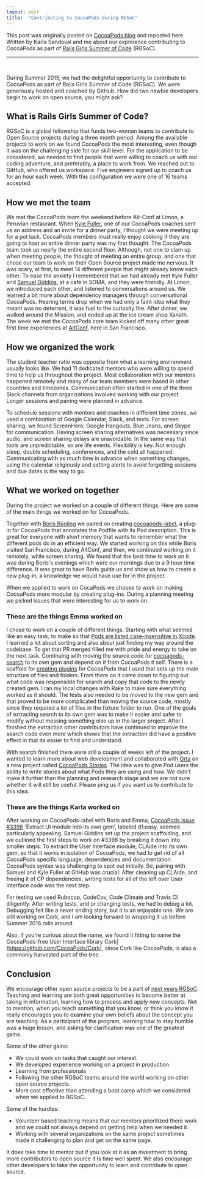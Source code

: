 ```yaml
---
layout: post
title:  "Contributing to CocoaPods during RGSoC"
---
```


This post was originally posted on [CocoaPods blog](http://blog.cocoapods.org/RGSoC/) and reposted here. Written by Karla Sandoval and me about our expreience contributing to CocoaPods as part of [Rails Girls Summer of Code](http://railsgirlssummerofcode.org/) (RGSoC).

----
<br>

During Summer 2015, we had the delightful opportunity to contribute to CocoaPods as part of Rails Girls Summer of Code (RGSoC). We were generously hosted and coached by GitHub. How did two newbie developers begin to work on open source, you might ask?

## What is Rails Girls Summer of Code?

RGSoC is a global fellowship that funds two-woman teams to contribute to Open Source projects during a three month period. Among the available projects to work on we found CocoaPods the most interesting, even though it was on the challenging side for our skill level. For the application to be considered, we needed to find people that were willing to coach us with our coding adventure, and preferably, a place to work from. We reached out to GitHub, who offered us workspace. Five engineers signed up to coach us for an hour each week. With this configuration we were one of 16 teams accepted.

## How we met the team
We met the CocoaPods team the weekend before Alt-Conf at Limon, a Peruvian restaurant. When [Kyle Fuller](https://twitter.com/kylefuller), one of our CocoaPods coaches sent us an address and an invite for a dinner party, I thought we were meeting up for a pot luck. CocoaPods members must really enjoy cooking if they are going to host an entire dinner party was my first thought. The CocoaPods team took up nearly the entire second floor. Although, not one to clam up when meeting people, the thought of meeting an entire group, and one that chose our team to work on their Open Source project made me nervous. It was scary, at first, to meet 14 different people that might already know each other. To ease the anxiety I remembered that we had already met Kyle Fuller and [Samuel Giddins](https://twitter.com/segiddins), at a cafe in SOMA, and they were friendly. At Limon, we introduced each other, and listened to conversations around us. We learned a bit more about dependency managers through conversational CocoaPods. Hearing terms drop when we had only a faint idea what they meant was no deterrent, it was fuel to the curiosity fire. After dinner, we walked around the Mission, and ended up at the ice cream shop Xanath. The week we met the CocoaPods core team kicked off many other great first time experiences at [AltConf](http://altconf.com/), here in San Francisco.


## How we organized the work

The student teacher ratio was opposite from what a learning environment usually looks like. We had 11 dedicated mentors who were willing to spend time to help us throughout the project. Most collaboration with our mentors happened remotely and many of our team members were based in other countries and timezones. Communication often started in one of the three Slack channels from organizations involved working with our project. Longer sessions and pairing were planned in advance.

To schedule sessions with mentors and coaches in different time zones, we used a combination of Google Calendar, Slack, and texts. For screen sharing, we found ScreenHero, Google Hangouts, Blue Jeans, and Skype for communication. Having screen sharing alternatives was necessary since audio, and screen sharing delays are unavoidable. In the same way that tools are unpredictable, so are life events. Flexibility is key. Not enough sleep, double scheduling, conferences, and the cold all happened. Communicating with as much time in advance when something changes, using the calendar religiously and setting alerts to avoid forgetting sessions and due dates is the way to go.

## What we worked on together

During the project we worked on a couple of different things. Here are some of the main things we worked on for CocoaPods.

Together with [Boris Bügling](https://twitter.com/neonacho) we paired on creating [cocoapods-label](https://rubygems.org/gems/cocoapods-label), a plug-in for CocoaPods that annotates the Podfile with its Pod description. This is great for everyone with short memory that wants to remember what the different pods do in an efficient way. We started working on this while Boris visited San Francisco, during AltConf, and then, we continued working on it remotely, while screen sharing. We found that the best time to work on it was during Boris's evenings which were our mornings due to a 9 hour time difference. It was great to have Boris guide us and show us how to create a new plug-in, a knowledge we would have use for in the project.

When we applied to work on CocaPods we choose to work on making CocoaPods more modular by creating plug-ins. During a planning meeting we picked issues that were interesting for us to work on.

### These are the things Emma worked on

I chose to work on a couple of different things. Starting with what seemed like an easy task, to make so that [Pods are listed case-insensitive in Xcode](https://github.com/CocoaPods/Xcodeproj/pull/294). I learned a lot about sorting and also about just finding my way around the codebase. To get that PR merged filled me with pride and energy to take on the next task. Continuing with moving the source code for [cocoapods-search](https://github.com/CocoaPods/cocoapods-search) to its own gem and depend on it from CocoaPods it self. There is a scaffold for [creating plugins](https://github.com/CocoaPods/cocoapods-plugin-template) for CocoaPods that I used that sets up the main structure of files and folders. From there on it came down to figuring out what code was responsible for search and copy that code to the newly created gem. I ran my local changes with Rake to make sure everything worked as it should. The tests also needed to be moved to the new gem and that proved to be more complicated than moving the source code, mostly since they required a lot of files in the fixture folder to run. One of the goals of extracting search to its own gem was to make it easier and safer to modify without messing something else up in the larger project. After I finished the extraction other contributors have continued to improve the search code even more which shows that the extraction did have a positive effect in that its easier to find and understand.

With search finished there were still a couple of weeks left of the project. I wanted to learn more about web development and collaborated with [Orta](https://twitter.com/orta) on a new project called [CocoaPods Stories](https://github.com/CocoaPods/stories.cocoapods.org). The idea was to give Pod users the ability to write stories about what Pods they are using and how. We didn’t make it further than the planning and research stage and we are not sure whether it will still be useful. Please ping us if you want us to contribute to this idea.

### These are the things Karla worked on

After working on CocoaPods-label with Boris and Emma, [CocoaPods issue #3398](https://github.com/CocoaPods/CocoaPods/issues/3398) 'Extract UI module into its own gem', labeled d1:easy, seemed particularly appealing. Samuel Giddins set up the project scaffolding, and we outlined the first steps to work on #3398 by breaking it down into smaller steps. To extract the User Interface module, CLAide into its own gem, so that it works in isolation of CocoaPods, we had to get rid of all CocoaPods specific language, dependencies and documentation. CocoaPods syntax was challenging to spot out initially. So, pairing with Samuel and Kyle Fuller at GitHub was crucial. After cleaning up CLAide, and freeing it of CP dependencies, writing tests for all of the left over User Interface code was the next step.

For testing we used Rubocop, CodeCov, Code Climate and Travis CI diligently.
After writing tests, and or changing tests, we had to debug a lot. Debugging felt like a never ending story, but it is an enjoyable one. We are still working on Cork, and I am looking forward to wrapping it up before Summer 2016 rolls around. 

Also, if you're curious about the name, we found it fitting to name the CocoaPods-free User Interface library Cork](https://github.com/CocoaPods/Cork), since Cork like CocoaPods, is also a commonly harvested part of the tree.

## Conclusion

We encourage other open source projects to be a part of [next years RGSoC](http://railsgirlssummerofcode.org/guide/projects/). Teaching and learning are both great opportunities to become better at taking in information, learning how to process and apply new concepts. Not to mention, when you teach something that you know, or think you know it really encourages you to examine your own beliefs about the concept you are teaching. As a participant of the program, learning how to stay humble was a huge lesson, and asking for clarification was one of the greatest gains.

Some of the other gains:

- We could work on tasks that caught our interest.
- We developed experience working on a project in production
- Learning from professionals
- Following the other RGSoC teams around the world working on other open source projects.
- More cost effective than attending a boot camp which we considered when we applied to RGSoC.

Some of the hurdles:

- Volunteer based teaching means that our mentors prioritized there work and we could not always depend on getting help when we needed it.
- Working with several organizations on the same project sometimes made it challenging to plan and get on the same page.

It does take time to mentor but if you look at it as an investment to bring more contributors to open source it is time well spent. We also encourage other developers to take the opportunity to learn and contribute to open source.
